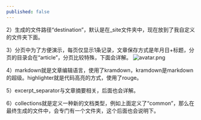 ```yaml
---
published: false
---
```

2）生成的文件路径“destination”，默认是在_site文件夹中，现在放到了我自定义的文件夹下面。

3）分页中为了方便演示，每页仅显示1条记录，文章保存方式是年月日+标题，分页的目录会在“article”，分页比较特殊，下面会详解。
![avatar.png]({{site.baseurl}}/_posts/avatar.png)



4）markdown就是文章编辑语言，使用了kramdown，kramdown是markdown的超级。highlighter就是代码高亮的方式，使用了rouge。

5）excerpt_separator与文章摘要相关，后面也会详解。

6）collections就是定义一种新的文档类型，例如上面定义了“common”，那么在最终生成的文件中，会专门有一个文件夹，这个后面也会说明下。

  















